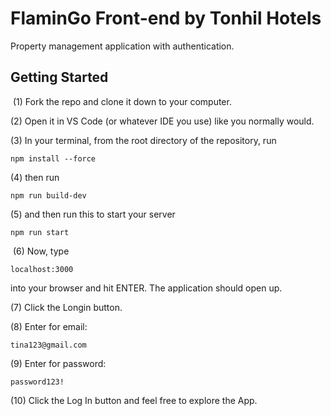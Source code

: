 # FlaminGo Front-end by Tonhil Hotels
Property management application with authentication.

## Getting Started
​
(1) Fork the repo and clone it down to your computer.

(2) Open it in VS Code (or whatever IDE you use) like you normally would.

(3) In your terminal, from the root directory of the repository, run
​
```
npm install --force
```

(4) then run
​
```
npm run build-dev
```

(5) and then run this to start your server
```
npm run start
```
​
(6) Now, type
```
localhost:3000
```
into your browser and hit ENTER. The application should open up.

(7) Click the Longin button.

(8) Enter for email:
```
tina123@gmail.com
```

(9) Enter for password:
```
password123!
```

(10) Click the Log In button and feel free to explore the App.